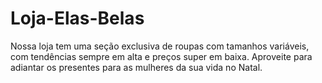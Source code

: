 # Loja-Elas-Belas
Nossa loja tem uma seção exclusiva de roupas com tamanhos variáveis, com tendências sempre em alta e preços super em baixa. Aproveite para adiantar os presentes para as mulheres da sua vida no Natal.
